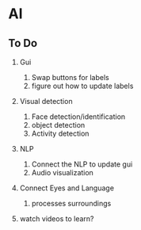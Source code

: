 # AI

## To Do

1. Gui
   1. Swap buttons for labels
   2. figure out how to update labels
   

2. Visual detection
   1. Face detection/identification
   2. object detection
   3. Activity detection
   

3. NLP
   1. Connect the NLP to update gui
   2. Audio visualization
   

4. Connect Eyes and Language
   1. processes surroundings
   

5. watch videos to learn?